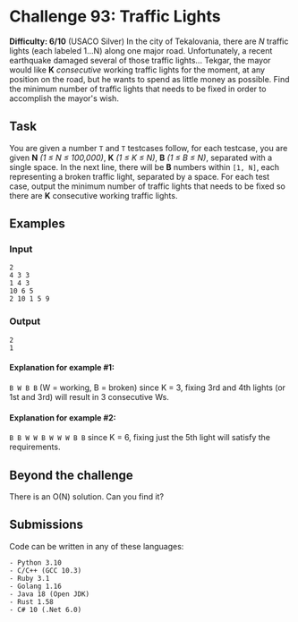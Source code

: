 # Challenge 93: Traffic Lights
**Difficulty: 6/10** (USACO Silver)
In the city of Tekalovania, there are *N* traffic lights (each labeled 1...N) along one major road. Unfortunately, a recent earthquake damaged several of those traffic lights...
Tekgar, the mayor would like **K** _consecutive_ working traffic lights for the moment, at any position on the road, but he wants to spend as little money as possible. Find the minimum number of traffic lights that needs to be fixed in order to accomplish the mayor's wish.

## Task
You are given a number `T` and `T` testcases follow, for each testcase, you are given **N** _(1 ≤ N ≤ 100,000)_, **K** _(1 ≤ K ≤ N)_, **B** _(1 ≤ B ≤ N)_, separated with a single space.
In the next line, there will be **B** numbers within `[1, N]`, each representing a broken traffic light, separated by a space.
For each test case, output the minimum number of traffic lights that needs to be fixed so there are **K** consecutive working traffic lights.

## Examples
### Input
```
2
4 3 3
1 4 3
10 6 5
2 10 1 5 9
```
### Output
```
2
1
```
#### Explanation for example #1:
`B W B B` (W = working, B = broken)
since K = 3, fixing 3rd and 4th lights (or 1st and 3rd) will result in 3 consecutive Ws.
#### Explanation for example #2:
`B B W W B W W W B B`
since K = 6, fixing just the 5th light will satisfy the requirements.

## Beyond the challenge
There is an O(N) solution. Can you find it?

## Submissions
Code can be written in any of these languages:
```
- Python 3.10
- C/C++ (GCC 10.3)
- Ruby 3.1
- Golang 1.16
- Java 18 (Open JDK)
- Rust 1.58
- C# 10 (.Net 6.0)
```
